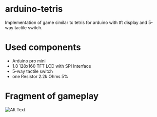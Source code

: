 # arduino-tetris
Implementation of game similar to tetris for arduino with tft display and 5-way tactile switch.
# Used components
- Arduino pro mini
- 1.8 128x160 TFT LCD with SPI Interface
- 5-way tactile switch
- one Resistor 2.2k Ohms 5%

# Fragment of gameplay
![Alt Text](https://github.com/SAlberte/arduino-tetris/blob/main/tetris_game.gif)

